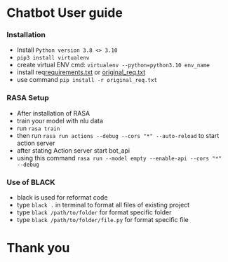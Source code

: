 # Chatbot User guide

### Installation
+ Install `Python version 3.8 <> 3.10`
+ `pip3 install virtualenv`
+ create virtual ENV cmd: `virtualenv --python=python3.10 env_name`
+ install req[requirements.txt](requirements.txt) or [original_req.txt](original_req.txt)
+ use command `pip install -r original_req.txt`

### RASA Setup
+ After installation of RASA
+ train your model with nlu data
+ run `rasa train`
+ then run `rasa run actions --debug --cors "*" --auto-reload` to start action server
+ after stating Action server start bot_api 
+ using this command `rasa run --model empty --enable-api --cors "*" --debug`

### Use of BLACK
+ black is used for reformat code
+ type `black .` in terminal to format all files of existing project
+ type `black /path/to/folder` for format specific folder
+ type `black /path/to/folder/file.py` for format specific file

# Thank you